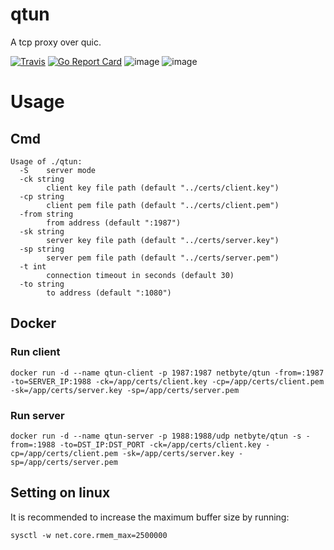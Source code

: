 # qtun

A tcp proxy over quic.  

[![Travis](https://travis-ci.com/net-byte/qtun.svg?branch=master)](https://github.com/net-byte/qtun)
[![Go Report Card](https://goreportcard.com/badge/github.com/net-byte/qtun)](https://goreportcard.com/report/github.com/net-byte/qtun)
![image](https://img.shields.io/badge/License-MIT-orange)
![image](https://img.shields.io/badge/License-Anti--996-red)

# Usage  
## Cmd

```
Usage of ./qtun:
  -S    server mode
  -ck string
        client key file path (default "../certs/client.key")
  -cp string
        client pem file path (default "../certs/client.pem")
  -from string
        from address (default ":1987")
  -sk string
        server key file path (default "../certs/server.key")
  -sp string
        server pem file path (default "../certs/server.pem")
  -t int
        connection timeout in seconds (default 30)
  -to string
        to address (default ":1080")
```  

## Docker

### Run client    
```
docker run -d --name qtun-client -p 1987:1987 netbyte/qtun -from=:1987 -to=SERVER_IP:1988 -ck=/app/certs/client.key -cp=/app/certs/client.pem -sk=/app/certs/server.key -sp=/app/certs/server.pem
```

### Run server    
```
docker run -d --name qtun-server -p 1988:1988/udp netbyte/qtun -s -from=:1988 -to=DST_IP:DST_PORT -ck=/app/certs/client.key -cp=/app/certs/client.pem -sk=/app/certs/server.key -sp=/app/certs/server.pem
```

## Setting on linux
It is recommended to increase the maximum buffer size by running:
```
sysctl -w net.core.rmem_max=2500000
```